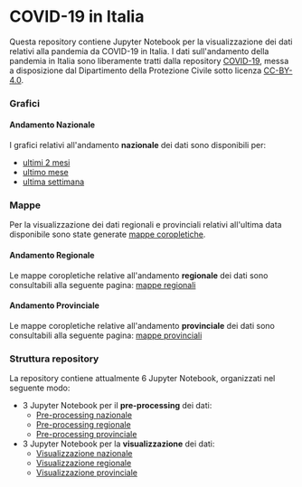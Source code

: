 # COVID-19 in Italia
Questa repository contiene Jupyter Notebook per la visualizzazione dei dati relativi alla pandemia da COVID-19 in Italia.
I dati sull'andamento della pandemia in Italia sono liberamente tratti dalla repository [COVID-19](https://github.com/pcm-dpc/COVID-19), messa a disposizione dal Dipartimento della Protezione Civile sotto licenza [CC-BY-4.0](https://creativecommons.org/licenses/by/4.0/deed.it).

### Grafici 

#### Andamento Nazionale
I grafici relativi all'andamento **nazionale** dei dati sono disponibili per:
- [ultimi 2 mesi](md/grafici/andamento-nazionale/60gg/README.md)
- [ultimo mese](md/grafici/andamento-nazionale/30gg/README.md)
- [ultima settimana](md/grafici/andamento-nazionale/07gg/README.md)

### Mappe
Per la visualizzazione dei dati regionali e provinciali relativi all'ultima data disponibile sono state generate [mappe coropletiche](https://it.wikipedia.org/wiki/Mappa_coropletica).
<!-- I dati relativi alla popolazione regionale fanno riferimento ai [dati ISTAT](http://demo.istat.it/pop2020/index3.html) al 1° Gennaio 2020. -->

#### Andamento Regionale
Le mappe coropletiche relative all'andamento **regionale** dei dati sono consultabili alla seguente pagina: [mappe regionali](md/mappe/regioni/README.md)

#### Andamento Provinciale
Le mappe coropletiche relative all'andamento **provinciale** dei dati sono consultabili alla seguente pagina: [mappe provinciali](md/mappe/province/README.md)

### Struttura repository
La repository contiene attualmente 6 Jupyter Notebook, organizzati nel seguente modo:
- 3 Jupyter Notebook per il **pre-processing** dei dati:
    - [Pre-processing nazionale](national_preproc.ipynb)
    - [Pre-processing regionale](regional_preproc.ipynb)
    - [Pre-processing provinciale](province_preproc.ipynb)
- 3 Jupyter Notebook per la **visualizzazione** dei dati:
    - [Visualizzazione nazionale](national_visualize.ipynb)
    - [Visualizzazione regionale](regional_visualize.ipynb)
    - [Visualizzazione provinciale](province_visualize.ipynb)